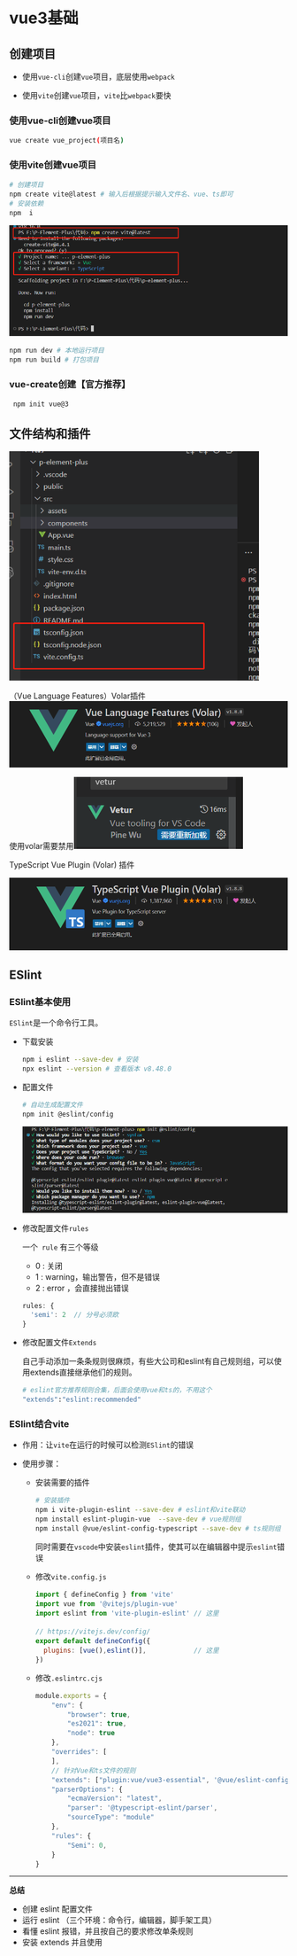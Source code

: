 # vue3基础

## 创建项目

- 使用`vue-cli`创建`vue`项目，底层使用`webpack`

- 使用`vite`创建`vue`项目，`vite`比`webpack`要快

### 使用vue-cli创建vue项目

```sh
vue create vue_project(项目名)
```

### 使用vite创建vue项目

```sh
# 创建项目
npm create vite@latest # 输入后根据提示输入文件名、vue、ts即可
# 安装依赖
npm  i 
```

![image-20230903171434897](2023-09-01-vue3基础.assets/image-20230903171434897.png)

```sh
npm run dev # 本地运行项目
npm run build # 打包项目
```

### vue-create创建【官方推荐】

```sh
 npm init vue@3
```

## 文件结构和插件

<img src="2023-09-01-vue3基础.assets/image-20230903171907613.png" alt="image-20230903171907613" style="zoom: 80%;" />

（Vue Language Features）Volar插件 ![image-20230903173242511](2023-09-01-vue3基础.assets/image-20230903173242511.png)

使用volar需要禁用![image-20230903172627372](2023-09-01-vue3基础.assets/image-20230903172627372.png)

TypeScript Vue Plugin (Volar) 插件

![image-20230903173309612](2023-09-01-vue3基础.assets/image-20230903173309612.png)

## ESlint 

### ESlint基本使用

`ESlint`是一个命令行工具。

- 下载安装

  ```sh
  npm i eslint --save-dev # 安装
  npx eslint --version # 查看版本 v8.48.0
  ```

- 配置文件

  ```sh
  # 自动生成配置文件
  npm init @eslint/config
  ```

  ![image-20230903175453493](2023-09-01-vue3基础.assets/image-20230903175453493.png)

- 修改配置文件`rules`

  一个` rule` 有三个等级 

  - 0 : 关闭
  - 1 : warning，输出警告，但不是错误
  - 2 : error ，会直接抛出错误

  ```javascript
  rules: {
  	'semi': 2  // 分号必须欧
  }
  ```

- 修改配置文件`Extends`

  自己手动添加一条条规则很麻烦，有些大公司和eslint有自己规则组，可以使用extends直接继承他们的规则。

  ```sh
  # eslint官方推荐规则合集，后面会使用vue和ts的，不用这个
  "extends":"eslint:recommended"
  ```

### ESlint结合vite

- 作用：让`vite`在运行的时候可以检测`ESlint`的错误

- 使用步骤：

  - 安装需要的插件

    ```sh
    # 安装插件
    npm i vite-plugin-eslint --save-dev # eslint和vite联动
    npm install eslint-plugin-vue  --save-dev # vue规则组
    npm install @vue/eslint-config-typescript --save-dev # ts规则组
    ```

    同时需要在`vscode`中安装`eslint`插件，使其可以在编辑器中提示`eslint`错误

  - 修改`vite.config.js`

    ```js
    import { defineConfig } from 'vite'
    import vue from '@vitejs/plugin-vue'
    import eslint from 'vite-plugin-eslint' // 这里
    
    // https://vitejs.dev/config/
    export default defineConfig({ 
      plugins: [vue(),eslint()],            // 这里
    })
    
    ```

  - 修改`.eslintrc.cjs`

    ```js
    module.exports = {
        "env": {
            "browser": true,
            "es2021": true,
            "node": true
        },
        "overrides": [
        ],
        // 针对Vue和ts文件的规则
        "extends": ["plugin:vue/vue3-essential", '@vue/eslint-config-typescript'],
        "parserOptions": {
            "ecmaVersion": "latest",
            "parser": '@typescript-eslint/parser',
            "sourceType": "module"
        },
        "rules": {
            "Semi": 0,
        }
    }
    ```

---

**总结**

- 创建 eslint 配置文件
- 运行 eslint （三个环境：命令行，编辑器，脚手架工具）
- 看懂 eslint 报错，并且按自己的要求修改单条规则
- 安装 extends 并且使用















